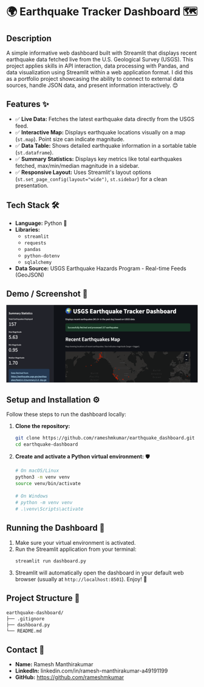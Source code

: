 # 🌍 Earthquake Tracker Dashboard 🗺️

## Description

A simple informative web dashboard built with Streamlit that displays recent earthquake data fetched live from the U.S. Geological Survey (USGS). This project applies skills in API interaction, data processing with Pandas, and data visualization using Streamlit within a web application format. I did this as a portfolio project showcasing the ability to connect to external data sources, handle JSON data, and present information interactively. 😊

## Features ✨

*   ✅ **Live Data:** Fetches the latest earthquake data directly from the USGS feed.
*   ✅ **Interactive Map:** Displays earthquake locations visually on a map (`st.map`). Point size can indicate magnitude.
*   ✅ **Data Table:** Shows detailed earthquake information in a sortable table (`st.dataframe`).
*   ✅ **Summary Statistics:** Displays key metrics like total earthquakes fetched, max/min/median magnitude in a sidebar.
*   ✅ **Responsive Layout:** Uses Streamlit's layout options (`st.set_page_config(layout="wide")`, `st.sidebar`) for a clean presentation.

## Tech Stack 🛠️

*   **Language:** Python 🐍
*   **Libraries:**
    *   `streamlit`
    *   `requests` 
    *   `pandas` 
    *   `python-dotenv` 
    *   `sqlalchemy` 
*   **Data Source:** USGS Earthquake Hazards Program - Real-time Feeds (GeoJSON)

## Demo / Screenshot 📸


![Dashboard Screenshot Placeholder](Screenshot.png)

## Setup and Installation ⚙️

Follow these steps to run the dashboard locally:

1.  **Clone the repository:**
    ```bash
    git clone https://github.com/rameshmkumar/earthquake_dashboard.git
    cd earthquake-dashboard
    ```

2.  **Create and activate a Python virtual environment:** 🛡️
    ```bash
    # On macOS/Linux
    python3 -m venv venv
    source venv/bin/activate

    # On Windows
    # python -m venv venv
    # .\venv\Scripts\activate
    ```


## Running the Dashboard 🚀

1.  Make sure your virtual environment is activated.
2.  Run the Streamlit application from your terminal:
    ```bash
    streamlit run dashboard.py
    ```
3.  Streamlit will automatically open the dashboard in your default web browser (usually at `http://localhost:8501`). Enjoy! 🎉

## Project Structure 📁
 ```
earthquake-dashboard/
├── .gitignore 
├── dashboard.py 
└── README.md 
```


## Contact 👤

*   **Name:** Ramesh Manthirakumar
*   **LinkedIn:** linkedin.com/in/ramesh-manthirakumar-a49191199
*   **GitHub:** https://github.com/rameshmkumar